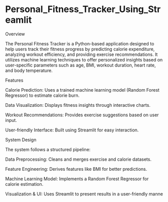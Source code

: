 # Personal_Fitness_Tracker_Using_Streamlit

Overview

The Personal Fitness Tracker is a Python-based application designed to help users track their fitness progress by predicting calorie expenditure, analyzing workout efficiency, and providing exercise recommendations. It utilizes machine learning techniques to offer personalized insights based on user-specific parameters such as age, BMI, workout duration, heart rate, and body temperature.

Features

Calorie Prediction: Uses a trained machine learning model (Random Forest Regressor) to estimate calorie burn.

Data Visualization: Displays fitness insights through interactive charts.

Workout Recommendations: Provides exercise suggestions based on user input.

User-friendly Interface: Built using Streamlit for easy interaction.

System Design

The system follows a structured pipeline:

Data Preprocessing: Cleans and merges exercise and calorie datasets.

Feature Engineering: Derives features like BMI for better predictions.

Machine Learning Model: Implements a Random Forest Regressor for calorie estimation.

Visualization & UI: Uses Streamlit to present results in a user-friendly manne
